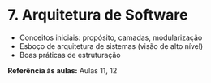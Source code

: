 # 7. **Arquitetura de Software**

* Conceitos iniciais: propósito, camadas, modularização
* Esboço de arquitetura de sistemas (visão de alto nível)
* Boas práticas de estruturação

**Referência às aulas:** Aulas 11, 12